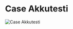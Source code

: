 # Case Akkutesti
![Case Akkutesti](https://user-images.githubusercontent.com/130441872/231134607-8365e36a-c4a9-4dd9-838b-fdcdcfad5efb.jpg)
